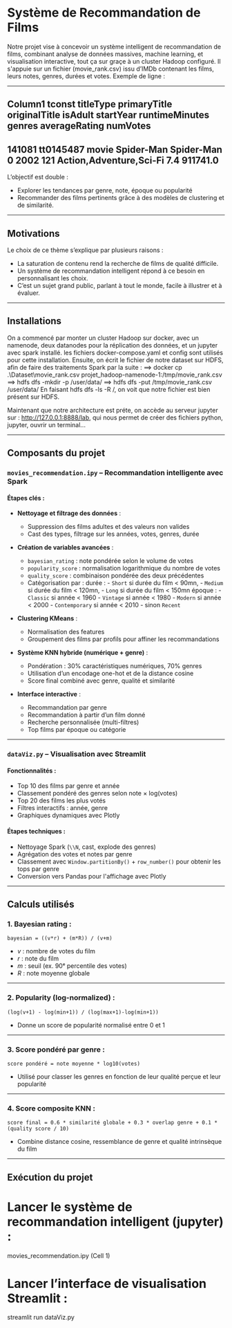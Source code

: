 # Système de Recommandation de Films

Notre projet vise à concevoir un système intelligent de recommandation de films, combinant analyse de données massives, machine learning, et visualisation interactive, tout ça sur graçe à un cluster Hadoop configuré.
Il s'appuie sur un fichier (movie_rank.csv) issu d’IMDb contenant les films, leurs notes, genres, durées et votes. Exemple de ligne :

--------------------------------------------------------------------------------------------------------------------------------------------
Column1 tconst    titleType primaryTitle originalTitle isAdult startYear runtimeMinutes genres                    averageRating    numVotes
--------------------------------------------------------------------------------------------------------------------------------------------
141081	tt0145487 movie	    Spider-Man   Spider-Man    0	   2002	     121        	Action,Adventure,Sci-Fi	  7.4              911741.0
--------------------------------------------------------------------------------------------------------------------------------------------

L’objectif est double :

-   Explorer les tendances par genre, note, époque ou popularité
-   Recommander des films pertinents grâce à des modèles de clustering et de similarité.

---

## Motivations

Le choix de ce thème s’explique par plusieurs raisons :

-   La saturation de contenu rend la recherche de films de qualité difficile.
-   Un système de recommandation intelligent répond à ce besoin en personnalisant les choix.
-   C’est un sujet grand public, parlant à tout le monde, facile à illustrer et à évaluer.

---

## Installations

On a commencé par monter un cluster Hadoop sur docker, avec un namenode, deux datanodes pour la réplication des données, et un jupyter avec spark installé.
les fichiers docker-compose.yaml et config sont utilisés pour cette installation.
Ensuite, on écrit le fichier de notre dataset sur HDFS, afin de faire des traitements Spark par la suite : 
    ==> docker cp .\Dataset\movie_rank.csv projet_hadoop-namenode-1:/tmp/movie_rank.csv
    ==> hdfs dfs -mkdir -p /user/data/
    ==> hdfs dfs -put /tmp/movie_rank.csv /user/data/
En faisant hdfs dfs -ls -R /, on voit que notre fichier est bien présent sur HDFS.

Maintenant que notre architecture est préte, on accède au serveur jupyter sur : http://127.0.0.1:8888/lab, qui nous permet de créer des fichiers python, jupyter, ouvrir un terminal...

---

## Composants du projet

### `movies_recommendation.ipy` – Recommandation intelligente avec Spark

#### Étapes clés :

-   **Nettoyage et filtrage des données** :

    -   Suppression des films adultes et des valeurs non valides
    -   Cast des types, filtrage sur les années, votes, genres, durée

-   **Création de variables avancées** :

    -   `bayesian_rating` : note pondérée selon le volume de votes
    -   `popularity_score` : normalisation logarithmique du nombre de votes
    -   `quality_score` : combinaison pondérée des deux précédentes
    -   Catégorisation par :
        durée : - `Short` si durée du film < 90mn, - `Medium` si durée du film < 120mn, - `Long` si durée du film < 150mn
        époque : - `Classic` si année < 1960 - `Vintage` si année < 1980 - `Modern` si année < 2000 - `Contemporary` si année < 2010 - sinon `Recent`

-   **Clustering KMeans** :

    -   Normalisation des features
    -   Groupement des films par profils pour affiner les recommandations

-   **Système KNN hybride (numérique + genre)** :

    -   Pondération : 30% caractéristiques numériques, 70% genres
    -   Utilisation d’un encodage one-hot et de la distance cosine
    -   Score final combiné avec genre, qualité et similarité

-   **Interface interactive** :
    -   Recommandation par genre
    -   Recommandation à partir d’un film donné
    -   Recherche personnalisée (multi-filtres)
    -   Top films par époque ou catégorie

---

### `dataViz.py` – Visualisation avec Streamlit

#### Fonctionnalités :

-   Top 10 des films par genre et année
-   Classement pondéré des genres selon note × log(votes)
-   Top 20 des films les plus votés
-   Filtres interactifs : année, genre
-   Graphiques dynamiques avec Plotly

#### Étapes techniques :

-   Nettoyage Spark (`\\N`, cast, explode des genres)
-   Agrégation des votes et notes par genre
-   Classement avec `Window.partitionBy()` + `row_number()` pour obtenir les tops par genre
-   Conversion vers Pandas pour l'affichage avec Plotly

---

## Calculs utilisés

### **1. Bayesian rating** :

    bayesian = ((v*r) + (m*R)) / (v+m)

-   _v_ : nombre de votes du film
-   _r_ : note du film
-   _m_ : seuil (ex. 90ᵉ percentile des votes)
-   _R_ : note moyenne globale

---

### **2. Popularity (log-normalized)** :

    (log(v+1) - log(min+1)) / (log(max+1)-log(min+1))

-   Donne un score de popularité normalisé entre 0 et 1

---

### **3. Score pondéré par genre** :

    score pondéré = note moyenne * log10(votes)

-   Utilisé pour classer les genres en fonction de leur qualité perçue et leur popularité

---

### **4. Score composite KNN** :

    score final = 0.6 * similarité globale + 0.3 * overlap genre + 0.1 * (quality score / 10)

-   Combine distance cosine, ressemblance de genre et qualité intrinsèque du film

---

## Exécution du projet

# Lancer le système de recommandation intelligent (jupyter) :
movies_recommendation.ipy (Cell 1)

# Lancer l’interface de visualisation Streamlit :
streamlit run dataViz.py

```